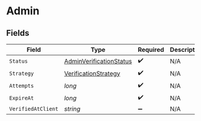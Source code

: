 # Admin


## Fields

| Field                                                                         | Type                                                                          | Required                                                                      | Description                                                                   | Example                                                                       |
| ----------------------------------------------------------------------------- | ----------------------------------------------------------------------------- | ----------------------------------------------------------------------------- | ----------------------------------------------------------------------------- | ----------------------------------------------------------------------------- |
| `Status`                                                                      | [AdminVerificationStatus](../../Models/Components/AdminVerificationStatus.md) | :heavy_check_mark:                                                            | N/A                                                                           | verified                                                                      |
| `Strategy`                                                                    | [VerificationStrategy](../../Models/Components/VerificationStrategy.md)       | :heavy_check_mark:                                                            | N/A                                                                           | admin                                                                         |
| `Attempts`                                                                    | *long*                                                                        | :heavy_check_mark:                                                            | N/A                                                                           | 0                                                                             |
| `ExpireAt`                                                                    | *long*                                                                        | :heavy_check_mark:                                                            | N/A                                                                           | 1620000000                                                                    |
| `VerifiedAtClient`                                                            | *string*                                                                      | :heavy_minus_sign:                                                            | N/A                                                                           |                                                                               |